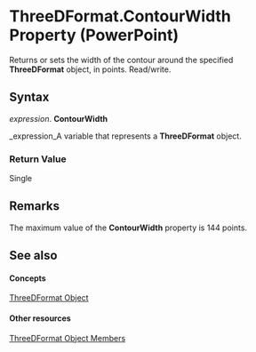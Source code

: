 
# ThreeDFormat.ContourWidth Property (PowerPoint)

Returns or sets the width of the contour around the specified  **ThreeDFormat** object, in points. Read/write.


## Syntax

 _expression_. **ContourWidth**

 _expression_A variable that represents a  **ThreeDFormat** object.


### Return Value

Single


## Remarks

The maximum value of the  **ContourWidth** property is 144 points.


## See also


#### Concepts


 [ThreeDFormat Object](d6eb7b36-57df-727e-fc5b-50b8c4790c1c.md)
#### Other resources


 [ThreeDFormat Object Members](8d24e2d8-6579-5a14-f403-aaa77b6ed0a6.md)
